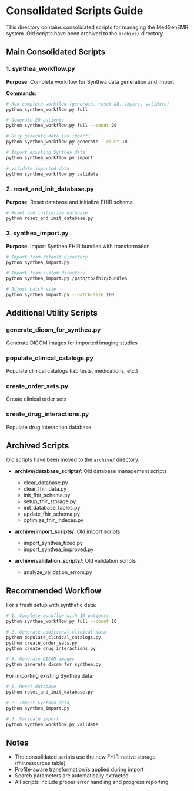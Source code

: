 # Consolidated Scripts Guide

This directory contains consolidated scripts for managing the MedGenEMR system. Old scripts have been archived to the `archive/` directory.

## Main Consolidated Scripts

### 1. synthea_workflow.py
**Purpose**: Complete workflow for Synthea data generation and import

**Commands**:
```bash
# Run complete workflow (generate, reset DB, import, validate)
python synthea_workflow.py full

# Generate 20 patients
python synthea_workflow.py full --count 20

# Only generate data (no import)
python synthea_workflow.py generate --count 10

# Import existing Synthea data
python synthea_workflow.py import

# Validate imported data
python synthea_workflow.py validate
```

### 2. reset_and_init_database.py
**Purpose**: Reset database and initialize FHIR schema

```bash
# Reset and initialize database
python reset_and_init_database.py
```

### 3. synthea_import.py
**Purpose**: Import Synthea FHIR bundles with transformation

```bash
# Import from default directory
python synthea_import.py

# Import from custom directory
python synthea_import.py /path/to/fhir/bundles

# Adjust batch size
python synthea_import.py --batch-size 100
```

## Additional Utility Scripts

### generate_dicom_for_synthea.py
Generate DICOM images for imported imaging studies

### populate_clinical_catalogs.py
Populate clinical catalogs (lab tests, medications, etc.)

### create_order_sets.py
Create clinical order sets

### create_drug_interactions.py
Populate drug interaction database

## Archived Scripts

Old scripts have been moved to the `archive/` directory:

- **archive/database_scripts/**: Old database management scripts
  - clear_database.py
  - clear_fhir_data.py
  - init_fhir_schema.py
  - setup_fhir_storage.py
  - init_database_tables.py
  - update_fhir_schema.py
  - optimize_fhir_indexes.py

- **archive/import_scripts/**: Old import scripts
  - import_synthea_fixed.py
  - import_synthea_improved.py

- **archive/validation_scripts/**: Old validation scripts
  - analyze_validation_errors.py

## Recommended Workflow

For a fresh setup with synthetic data:

```bash
# 1. Complete workflow with 10 patients
python synthea_workflow.py full --count 10

# 2. Generate additional clinical data
python populate_clinical_catalogs.py
python create_order_sets.py
python create_drug_interactions.py

# 3. Generate DICOM images
python generate_dicom_for_synthea.py
```

For importing existing Synthea data:

```bash
# 1. Reset database
python reset_and_init_database.py

# 2. Import Synthea data
python synthea_import.py

# 3. Validate import
python synthea_workflow.py validate
```

## Notes

- The consolidated scripts use the new FHIR-native storage (fhir.resources table)
- Profile-aware transformation is applied during import
- Search parameters are automatically extracted
- All scripts include proper error handling and progress reporting